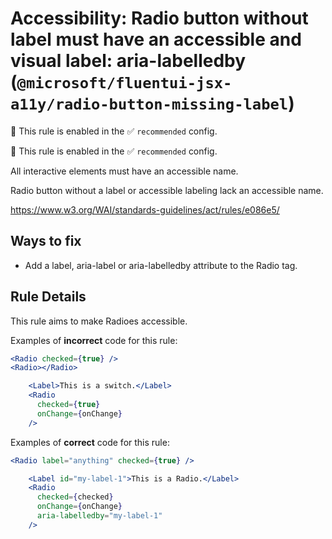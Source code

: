 # Accessibility: Radio button without label must have an accessible and visual label: aria-labelledby (`@microsoft/fluentui-jsx-a11y/radio-button-missing-label`)

💼 This rule is enabled in the ✅ `recommended` config.

<!-- end auto-generated rule header -->

💼 This rule is enabled in the ✅ `recommended` config.

<!-- end auto-generated rule header -->

All interactive elements must have an accessible name.

Radio button without a label or accessible labeling lack an accessible name.

<https://www.w3.org/WAI/standards-guidelines/act/rules/e086e5/>

## Ways to fix

-   Add a label, aria-label or aria-labelledby attribute to the Radio tag.

## Rule Details

This rule aims to make Radioes accessible.

Examples of **incorrect** code for this rule:

```jsx
<Radio checked={true} />
<Radio></Radio>
```

```jsx
    <Label>This is a switch.</Label>
    <Radio
      checked={true}
      onChange={onChange}
    />
```

Examples of **correct** code for this rule:

```jsx
<Radio label="anything" checked={true} />
```

```jsx
    <Label id="my-label-1">This is a Radio.</Label>
    <Radio
      checked={checked}
      onChange={onChange}
      aria-labelledby="my-label-1"
    />
```
